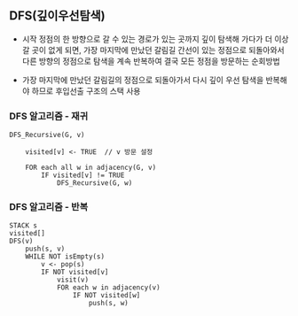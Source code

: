 ## DFS(깊이우선탐색)
- 시작 정점의 한 방향으로 갈 수 있는 경로가 있는 곳까지 깊이 탐색해 가다가 더 이상 갈 곳이 없게 되면,
가장 마지막에 만났던 갈림길 간선이 있는 정점으로 되돌아와서 다른 방향의 정점으로 탐색을 계속 반복하여 결국 모든 정점을 방문하는 순회방법
  

- 가장 마지막에 만났던 갈림길의 정점으로 되돌아가서 다시 깊이 우선 탐색을 반복해야 하므로 후입선출 구조의 스택 사용

### DFS 알고리즘 - 재귀
~~~
DFS_Recursive(G, v)

    visited[v] <- TRUE  // v 방문 설정
    
    FOR each all w in adjacency(G, v)
        IF visited[v] != TRUE
            DFS_Recursive(G, w)
~~~

### DFS 알고리즘 - 반복
~~~
STACK s
visited[]
DFS(v)
    push(s, v)
    WHILE NOT isEmpty(s)
        v <- pop(s)
        IF NOT visited[v]
            visit(v)
            FOR each w in adjacency(v)
                IF NOT visited[w]
                    push(s, w)
~~~

